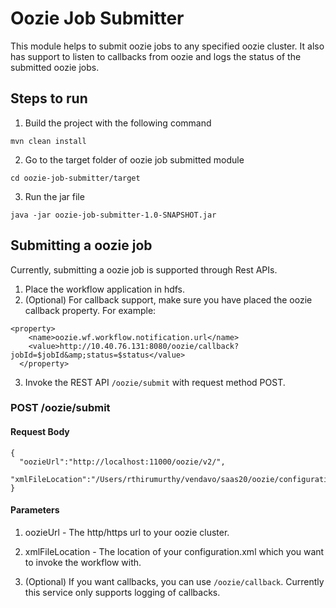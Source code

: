 # Oozie Job Submitter
This module helps to submit oozie jobs to any specified oozie cluster. It also has support to listen to callbacks from oozie and logs the status of the submitted oozie jobs.

## Steps to run
1. Build the project with the following command

```
mvn clean install
```

2. Go to the target folder of oozie job submitted module

```
cd oozie-job-submitter/target
```

3. Run the jar file

```
java -jar oozie-job-submitter-1.0-SNAPSHOT.jar
```

## Submitting a oozie job

Currently, submitting a oozie job is supported through Rest APIs.

1. Place the workflow application in hdfs.
2. (Optional) For callback support, make sure you have placed the oozie callback property. For example:

```
<property>
    <name>oozie.wf.workflow.notification.url</name>
    <value>http://10.40.76.131:8080/oozie/callback?jobId=$jobId&amp;status=$status</value>
  </property>
```

3. Invoke the REST API `/oozie/submit` with request method POST. 

### POST /oozie/submit

#### Request Body

```
{
  "oozieUrl":"http://localhost:11000/oozie/v2/",
  "xmlFileLocation":"/Users/rthirumurthy/vendavo/saas20/oozie/configuration.xml"
}
```

#### Parameters
1. oozieUrl - The http/https url to your oozie cluster.
2. xmlFileLocation - The location of your configuration.xml which you want to invoke the workflow with.

4. (Optional) If you want callbacks, you can use `/oozie/callback`. Currently this service only supports logging of callbacks.


